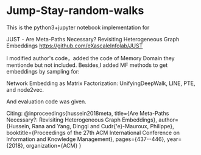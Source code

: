# Jump-Stay-random-walks
This is the python3+jupyter notebook implementation for

JUST - Are Meta-Paths Necessary? Revisiting Heterogeneous Graph Embeddings
https://github.com/eXascaleInfolab/JUST

I modified author's code，added the code of Memory Domain they mentionde but not included.
Besides,I added MF methods to get embeddings by sampling for:

Network Embedding as Matrix Factorization: UnifyingDeepWalk, LINE, PTE, and node2vec.

And evaluation code was given.




Citing:
@inproceedings{hussein2018meta,
  title={Are Meta-Paths Necessary?: Revisiting Heterogeneous Graph Embeddings},
  author={Hussein, Rana and Yang, Dingqi and Cudr{\'e}-Mauroux, Philippe},
  booktitle={Proceedings of the 27th ACM International Conference on Information and Knowledge Management},
  pages={437--446},
  year={2018},
  organization={ACM}
}
